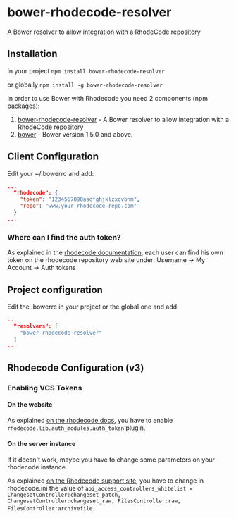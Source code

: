 # bower-rhodecode-resolver
A Bower resolver to allow integration with a RhodeCode repository

## Installation
In your project
`npm install bower-rhodecode-resolver`

or globally
`npm install -g bower-rhodecode-resolver`

In order to use Bower with Rhodecode you need 2 components (npm packages):

1. [bower-rhodecode-resolver](https://www.npmjs.com/package/bower-rhodecode-resolver) - A Bower resolver to allow integration with a RhodeCode repository
2. [bower](https://www.npmjs.com/package/bower) - Bower version 1.5.0 and above.

## Client Configuration
Edit your ~/.bowerrc and add:

```json
...
  "rhodecode": {
  	"token": "1234567890asdfghjklzxcvbnm",
  	"repo": "www.your-rhodecode-repo.com"
  }
...
```

### Where can I find the auth token?
As explained in the [rhodecode documentation](https://docs.rhodecode.com/RhodeCode-Enterprise/auth/token-auth.html#creating-tokens), each user can find his own token on the rhodecode repository web site under: Username -> My Account -> Auth tokens


## Project configuration

Edit the .bowerrc in your project or the global one and add:
```json
...
  "resolvers": [
    "bower-rhodecode-resolver"
  ]
...
```

## Rhodecode Configuration (v3)

### Enabling VCS Tokens
#### On the website
As explained [on the rhodecode docs](https://docs.rhodecode.com/RhodeCode-Enterprise/auth/token-auth.html), you have to enable `rhodecode.lib.auth_modules.auth_token` plugin.

#### On the server instance
If it doesn't work, maybe you have to change some parameters on your rhodecode instance. 

As explained [on the Rhodecode support site](https://rhodecode.tenderapp.com/help/discussions/problems/9368-authentication-via-token-not-working), you have to change in rhodecode.ini the value of 
`api_access_controllers_whitelist = ChangesetController:changeset_patch, ChangesetController:changeset_raw, FilesController:raw, FilesController:archivefile`.
